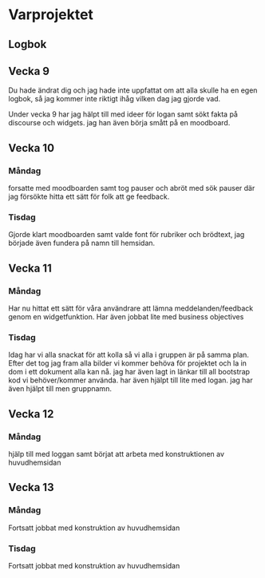 # Varprojektet

## Logbok

## Vecka 9

Du hade ändrat dig och jag hade inte uppfattat om att alla skulle ha en egen logbok, så jag kommer inte riktigt ihåg vilken dag jag gjorde vad.

Under vecka 9 har jag hälpt till med ideer för logan samt sökt fakta på discourse och widgets. jag han även börja smått på en moodboard.

## Vecka 10

### Måndag
forsatte med moodboarden samt tog pauser och abröt med sök pauser där jag försökte hitta ett sätt för folk att ge feedback.

### Tisdag
Gjorde klart moodboarden samt valde font för rubriker och brödtext, jag började även fundera på namn till hemsidan.

## Vecka 11

### Måndag 
Har nu hittat ett sätt för våra användrare att lämna meddelanden/feedback genom en widgetfunktion. Har även jobbat lite med business objectives

### Tisdag
Idag har vi alla snackat för att kolla så vi alla i gruppen är på samma plan. Efter det tog jag fram alla bilder vi kommer behöva för projektet och la in dom i ett dokument alla kan nå. jag har även lagt in länkar till all bootstrap kod vi behöver/kommer använda. har även hjälpt till lite med logan. jag har även hjälpt till men gruppnamn.

## Vecka 12

### Måndag 
hjälp till med loggan samt börjat att arbeta med konstruktionen av huvudhemsidan

## Vecka 13

### Måndag 
Fortsatt jobbat med konstruktion av huvudhemsidan

### Tisdag
Fortsatt jobbat med konstruktion av huvudhemsidan



